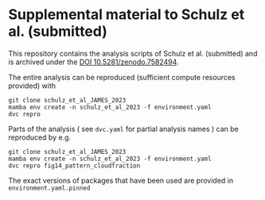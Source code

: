 # Supplemental material to Schulz et al. (submitted)

This repository contains the analysis scripts of Schulz et al. (submitted) and is archived under the [DOI 10.5281/zenodo.7582494](www.doi.org/10.5281/zenodo.7582494).

The entire analysis can be reproduced (sufficient compute resources provided) with

```
git clone schulz_et_al_JAMES_2023
mamba env create -n schulz_et_al_2023 -f environment.yaml
dvc repro
```

Parts of the analysis ( see `dvc.yaml` for partial analysis names ) can be reproduced by e.g.
```
git clone schulz_et_al_JAMES_2023
mamba env create -n schulz_et_al_2023 -f environment.yaml
dvc repro fig14_pattern_cloudfraction
```

The exact versions of packages that have been used are provided in `environment.yaml.pinned`

